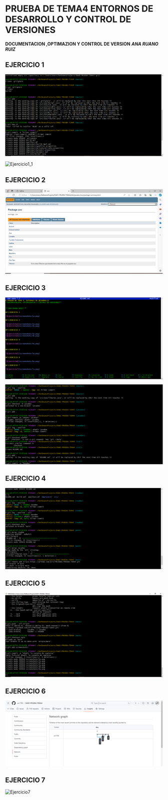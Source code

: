 # PRUEBA DE TEMA4 ENTORNOS DE DESARROLLO  Y CONTROL DE VERSIONES
**DOCUMENTACION ,OPTIMAZION Y CONTROL DE VERSION**
***ANA RUANO RUIZ***

## EJERCICIO 1

![Ejercicio1](screenshots/1a.png)

![Ejercicio1_1](screenshots/1b.png)

## EJERCICIO 2

![Ejercicio2](screenshots/2a.png)

## EJERCICIO 3

![Ejercicio3](screenshots/3a.png)

![Ejercicio3](screenshots/3b.png)
## EJERCICIO 4

![Ejercicio4](screenshots/4a.png)

## EJERCICIO 5

![Ejercicio5](screenshots/5a.png)

## EJERCICIO 6

![Ejercicio6](screenshots/6a.png)

## EJERCICIO 7

![Ejercicio7](screenshots/7a.png)
